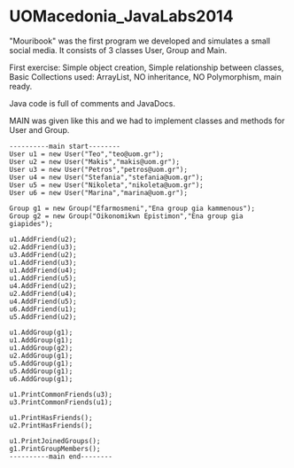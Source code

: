 # UOMacedonia_JavaLabs2014

"Mouribook" was the first program we developed and simulates a small social media.
It consists of 3 classes User, Group and Main.

First exercise:
Simple object creation,
Simple relationship between classes,
Basic Collections used: ArrayList<customObject>,
NO inheritance, NO Polymorphism,
main ready.

Java code is full of comments and JavaDocs.


MAIN was given like this and we had to implement classes and methods for User and Group.

	----------main start--------
	User u1 = new User("Teo","teo@uom.gr");
	User u2 = new User("Makis","makis@uom.gr");
	User u3 = new User("Petros","petros@uom.gr");
	User u4 = new User("Stefania","stefania@uom.gr");
	User u5 = new User("Nikoleta","nikoleta@uom.gr");
	User u6 = new User("Marina","marina@uom.gr");
		
	Group g1 = new Group("Efarmosmeni","Ena group gia kammenous");
	Group g2 = new Group("Oikonomikwn Epistimon","Ena group gia giapides");
								
	u1.AddFriend(u2);
	u2.AddFriend(u3);
	u3.AddFriend(u2);
	u1.AddFriend(u3);
	u1.AddFriend(u4);
	u1.AddFriend(u5);
	u4.AddFriend(u2);
	u2.AddFriend(u4);
	u4.AddFriend(u5);
	u6.AddFriend(u1);
	u5.AddFriend(u2);
			
	u1.AddGroup(g1);
	u1.AddGroup(g1);
	u1.AddGroup(g2);
	u2.AddGroup(g1);
	u5.AddGroup(g1);
	u5.AddGroup(g1);
	u6.AddGroup(g1);
		
	u1.PrintCommonFriends(u3);
	u3.PrintCommonFriends(u1);
	
	u1.PrintHasFriends();
	u2.PrintHasFriends();
	
	u1.PrintJoinedGroups();
	g1.PrintGroupMembers();
	----------main end--------